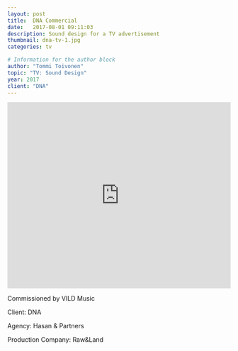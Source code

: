 ```yaml
---
layout: post
title:  DNA Commercial
date:   2017-08-01 09:11:03
description: Sound design for a TV advertisement
thumbnail: dna-tv-1.jpg
categories: tv

# Information for the author block
author: "Tommi Toivonen"
topic: "TV: Sound Design"
year: 2017
client: "DNA"
---
```


<iframe width="100%" height="420" src="https://www.youtube.com/embed/HjJPJxI3oWk" frameborder="0" allow="autoplay; encrypted-media" allowfullscreen></iframe>

Commissioned by VILD Music

Client: DNA

Agency: Hasan & Partners

Production Company: Raw&Land
